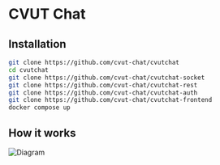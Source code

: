 # CVUT Chat

## Installation

```bash
git clone https://github.com/cvut-chat/cvutchat
cd cvutchat
git clone https://github.com/cvut-chat/cvutchat-socket
git clone https://github.com/cvut-chat/cvutchat-rest
git clone https://github.com/cvut-chat/cvutchat-auth
git clone https://github.com/cvut-chat/cvutchat-frontend
docker compose up
```

## How it works
![Diagram](https://i.imgur.com/haYP5mz.png)
